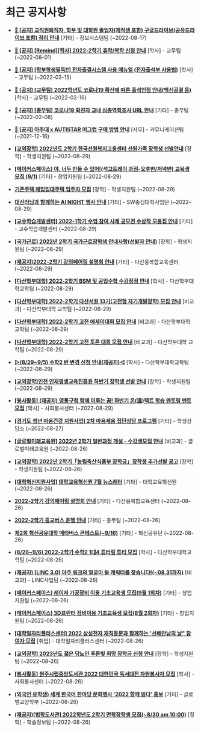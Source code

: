 # 최근 공지사항

* **[📌 [공지] 교직원퇴직자, 학부 및 대학원 졸업자(제적생 포함) 구글드라이브(공유드라이브 포함) 정리 안내](http://ajou.ac.kr/kr/ajou/notice.do?mode=view&amp;articleNo=202858&amp;article.offset=0&amp;articleLimit=30)**
 [기타] - 정보시스템팀 (~2022-08-17)

* **[📌 [공지] [Remind][학사] 2022-2학기 휴학/복학 신청 안내](http://ajou.ac.kr/kr/ajou/notice.do?mode=view&amp;articleNo=202390&amp;article.offset=0&amp;articleLimit=30)**
 [학사] - 교무팀 (~2022-08-01)

* **[📌 [공지] [학부학생필독!!] 전자출결시스템 사용 매뉴얼 (전자출석부 사용법)](http://ajou.ac.kr/kr/ajou/notice.do?mode=view&amp;articleNo=192571&amp;article.offset=0&amp;articleLimit=30)**
 [학사] - 교무팀 (~2022-03-15)

* **[📌 [공지] [교무팀] 2022학년도 코로나19 확산에 따른 출석인정 안내(백신공결 등)](http://ajou.ac.kr/kr/ajou/notice.do?mode=view&amp;articleNo=180913&amp;article.offset=0&amp;articleLimit=30)**
 [학사] - 교무팀 (~2022-02-16)

* **[📌 [공지] [총무팀] 코로나19 확진자 교내 심층역학조사 URL 안내](http://ajou.ac.kr/kr/ajou/notice.do?mode=view&amp;articleNo=180493&amp;article.offset=0&amp;articleLimit=30)**
 [기타] - 총무팀 (~2022-02-08)

* **[📌 [공지] 아주대 x AUTISTAR 머그컵 구매 방법 안내](http://ajou.ac.kr/kr/ajou/notice.do?mode=view&amp;articleNo=147976&amp;article.offset=0&amp;articleLimit=30)**
 [사무] - 커뮤니케이션팀 (~2021-12-16)

* **[[교외장학] 2022년도 2학기 한국선원복지고용센터 선원가족 장학생 선발안내](http://ajou.ac.kr/kr/ajou/notice.do?mode=view&amp;articleNo=203199&amp;article.offset=0&amp;articleLimit=30)**
 [장학] - 학생지원팀 (~2022-08-29)

* **[[메이커스페이스] 야, 너두 만들 수 있어!(석고트레이 과정-오후반/저녁반) 교육생 모집 (9/1)](http://ajou.ac.kr/kr/ajou/notice.do?mode=view&amp;articleNo=203192&amp;article.offset=0&amp;articleLimit=30)**
 [기타] - 창업지원팀 (~2022-08-29)

* **[기존주택 매입임대주택 입주자 모집](http://ajou.ac.kr/kr/ajou/notice.do?mode=view&amp;articleNo=203188&amp;article.offset=0&amp;articleLimit=30)**
 [장학] - 학생지원팀 (~2022-08-29)

* **[대신러닝과 함께하는 AI NIGHT 행사 안내](http://ajou.ac.kr/kr/ajou/notice.do?mode=view&amp;articleNo=203185&amp;article.offset=0&amp;articleLimit=30)**
 [기타] - SW중심대학사업단 (~2022-08-29)

* **[[교수학습개발센터] 2022-1학기 수업 참여 사례 공모전 수상작 모음집 안내](http://ajou.ac.kr/kr/ajou/notice.do?mode=view&amp;articleNo=203182&amp;article.offset=0&amp;articleLimit=30)**
 [기타] - 교수학습개발센터 (~2022-08-29)

* **[[국가근로] 2022년 2학기 국가근로장학생 안내사항(선발자 안내)](http://ajou.ac.kr/kr/ajou/notice.do?mode=view&amp;articleNo=203178&amp;article.offset=0&amp;articleLimit=30)**
 [장학] - 학생지원팀 (~2022-08-29)

* **[(재공지)2022-2학기 강의페어링 설명회 안내](http://ajou.ac.kr/kr/ajou/notice.do?mode=view&amp;articleNo=203166&amp;article.offset=0&amp;articleLimit=30)**
 [기타] - 다산융복합교육센터 (~2022-08-29)

* **[[다산학부대학] 2022-2학기 BSM 및 공업수학 수강정정 안내](http://ajou.ac.kr/kr/ajou/notice.do?mode=view&amp;articleNo=203164&amp;article.offset=0&amp;articleLimit=30)**
 [학사] - 다산학부대학교학팀 (~2022-08-29)

* **[[다산학부대학] 2022-2학기 다산서원 13기(고전형 자기개발장학) 모집 안내](http://ajou.ac.kr/kr/ajou/notice.do?mode=view&amp;articleNo=203163&amp;article.offset=0&amp;articleLimit=30)**
 [비교과] - 다산학부대학 교학팀 (~2022-08-29)

* **[[다산학부대학] 2022-2학기 고전 에세이대회 모집 안내](http://ajou.ac.kr/kr/ajou/notice.do?mode=view&amp;articleNo=203162&amp;article.offset=0&amp;articleLimit=30)**
 [비교과] - 다산학부대학 교학팀 (~2022-08-29)

* **[[다산학부대학] 2022-2학기 고전 토론 대회 모집 안내](http://ajou.ac.kr/kr/ajou/notice.do?mode=view&amp;articleNo=203159&amp;article.offset=0&amp;articleLimit=30)**
 [비교과] - 다산학부대학 교학팀 (~2022-08-29)

* **[▷(8/29~9/5) 수학2 반 변경 신청 안내(재공지)◁](http://ajou.ac.kr/kr/ajou/notice.do?mode=view&amp;articleNo=203158&amp;article.offset=0&amp;articleLimit=30)**
 [학사] - 다산학부대학교학팀 (~2022-08-29)

* **[[교외장학]인천 인재평생교육진흥원 하반기 장학생 선발 안내](http://ajou.ac.kr/kr/ajou/notice.do?mode=view&amp;articleNo=203156&amp;article.offset=0&amp;articleLimit=30)**
 [장학] - 학생지원팀 (~2022-08-29)

* **[[봉사활동] (재공지) 영통구청 함께 이루는 꿈! 하반기 온(溫)택트 학습 멘토링 멘토 모집](http://ajou.ac.kr/kr/ajou/notice.do?mode=view&amp;articleNo=203152&amp;article.offset=0&amp;articleLimit=30)**
 [학사] - 사회봉사센터 (~2022-08-29)

* **[[경기도 청년 마음건강 지원사업] 2차 마음세움 집단상담 프로그램](http://ajou.ac.kr/kr/ajou/notice.do?mode=view&amp;articleNo=203147&amp;article.offset=0&amp;articleLimit=30)**
 [기타] - 학생상담소 (~2022-08-27)

* **[[글로벌미래교육원] 2022년 2학기 일반과정 개설 - 수강생모집 안내](http://ajou.ac.kr/kr/ajou/notice.do?mode=view&amp;articleNo=203145&amp;article.offset=0&amp;articleLimit=30)**
 [비교과] - 글로벌미래교육원 (~2022-08-26)

* **[[교외장학] 2022년 2학기「농림축산식품부 장학금」장학생 추가선발 공고](http://ajou.ac.kr/kr/ajou/notice.do?mode=view&amp;articleNo=203143&amp;article.offset=0&amp;articleLimit=30)**
 [장학] - 학생지원팀 (~2022-08-26)

* **[[대학혁신지원사업] 대학교육혁신원 7월 뉴스레터](http://ajou.ac.kr/kr/ajou/notice.do?mode=view&amp;articleNo=203142&amp;article.offset=0&amp;articleLimit=30)**
 [기타] - 대학교육혁신원 (~2022-08-26)

* **[2022-2학기 강의페어링 설명회 안내](http://ajou.ac.kr/kr/ajou/notice.do?mode=view&amp;articleNo=203140&amp;article.offset=0&amp;articleLimit=30)**
 [기타] - 다산융복합교육센터 (~2022-08-26)

* **[2022-2학기 등교버스 운행 안내](http://ajou.ac.kr/kr/ajou/notice.do?mode=view&amp;articleNo=203137&amp;article.offset=0&amp;articleLimit=30)**
 [기타] - 총무팀 (~2022-08-26)

* **[제2회 혁신공유대학 메타버스 콘테스트(~9/16)](http://ajou.ac.kr/kr/ajou/notice.do?mode=view&amp;articleNo=203132&amp;article.offset=0&amp;articleLimit=30)**
 [기타] - 혁신공유단 (~2022-08-26)

* **[(8/26~9/6) 2022-2학기 수학2 1대4 튜터링 튜티 모집](http://ajou.ac.kr/kr/ajou/notice.do?mode=view&amp;articleNo=203131&amp;article.offset=0&amp;articleLimit=30)**
 [학사] - 다산학부대학교학팀 (~2022-08-26)

* **[(재공지) [LINC 3.0] 아주 링크의 얼굴이 될 캐릭터를 찾습니다!(~08.31까지)](http://ajou.ac.kr/kr/ajou/notice.do?mode=view&amp;articleNo=203130&amp;article.offset=0&amp;articleLimit=30)**
 [비교과] - LINC사업팀 (~2022-08-26)

* **[[메이커스페이스] 레이저 가공장비 이용 기초교육생 모집(9월 1회차)](http://ajou.ac.kr/kr/ajou/notice.do?mode=view&amp;articleNo=203128&amp;article.offset=0&amp;articleLimit=30)**
 [기타] - 창업지원팀 (~2022-08-26)

* **[[메이커스페이스] 3D프린터 장비이용 기초교육생 모집(8월 2회차)](http://ajou.ac.kr/kr/ajou/notice.do?mode=view&amp;articleNo=203127&amp;article.offset=0&amp;articleLimit=30)**
 [기타] - 창업지원팀 (~2022-08-26)

* **[[대학일자리플러스센터] 2022 삼성전자 재직동문과 함께하는 &#x27;선배만남의 날&quot; 참여자 모집](http://ajou.ac.kr/kr/ajou/notice.do?mode=view&amp;articleNo=203126&amp;article.offset=0&amp;articleLimit=30)**
 [취업] - 대학일자리플러스센터 (~2022-08-26)

* **[[교외장학] 2023년도 젊은 당뇨인 푸른빛 희망 장학금 신청 안내](http://ajou.ac.kr/kr/ajou/notice.do?mode=view&amp;articleNo=203123&amp;article.offset=0&amp;articleLimit=30)**
 [장학] - 학생지원팀 (~2022-08-26)

* **[[봉사활동] 원주시립중앙도서관 2022 대한민국 독서대전 자원봉사자 모집](http://ajou.ac.kr/kr/ajou/notice.do?mode=view&amp;articleNo=203122&amp;article.offset=0&amp;articleLimit=30)**
 [학사] - 사회봉사센터 (~2022-08-26)

* **[(외국인 유학생) 세계 한국어 한마당 문화행사 &#x27;2022 함께 읽다&#x27; 홍보](http://ajou.ac.kr/kr/ajou/notice.do?mode=view&amp;articleNo=203120&amp;article.offset=0&amp;articleLimit=30)**
 [기타] - 글로벌교양학부 (~2022-08-26)

* **[(재공지)[법학도서관] 2022학년도 2학기 면학장학생 모집(~8/30 am 10:00)](http://ajou.ac.kr/kr/ajou/notice.do?mode=view&amp;articleNo=203113&amp;article.offset=0&amp;articleLimit=30)**
 [장학] - 학술정보팀 (~2022-08-26)
